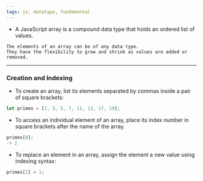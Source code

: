 ```yaml
---
tags: js, datatype, fundamental
---
```


- A JavaScript array is a compound data type that holds an ordered list of values.

```ad-important
The elements of an array can be of any data type.
They have the flexibility to grow and shrink as values are added or removed.
```

---

### Creation and Indexing
- To create an array, list its elements separated by commas inside a pair of square brackets:
  
```js
let primes = [2, 3, 5, 7, 11, 13, 17, 19];
```
- To access an individual element of an array, place its index number in square brackets after the name of the array.

```js
primes[0];
-> 2
```

- To replace an element in an array, assign the element a new value using indexing syntax:

```js
primes[2] = 1;
```
